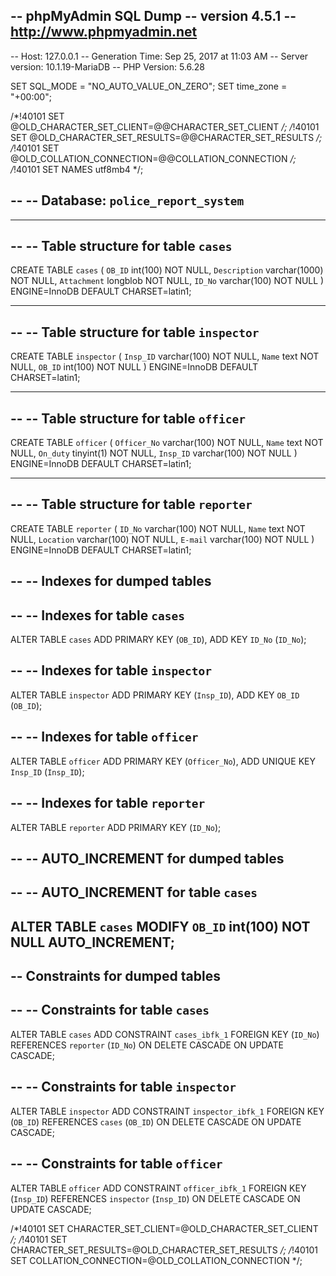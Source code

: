 -- phpMyAdmin SQL Dump
-- version 4.5.1
-- http://www.phpmyadmin.net
--
-- Host: 127.0.0.1
-- Generation Time: Sep 25, 2017 at 11:03 AM
-- Server version: 10.1.19-MariaDB
-- PHP Version: 5.6.28

SET SQL_MODE = "NO_AUTO_VALUE_ON_ZERO";
SET time_zone = "+00:00";


/*!40101 SET @OLD_CHARACTER_SET_CLIENT=@@CHARACTER_SET_CLIENT */;
/*!40101 SET @OLD_CHARACTER_SET_RESULTS=@@CHARACTER_SET_RESULTS */;
/*!40101 SET @OLD_COLLATION_CONNECTION=@@COLLATION_CONNECTION */;
/*!40101 SET NAMES utf8mb4 */;

--
-- Database: `police_report_system`
--

-- --------------------------------------------------------

--
-- Table structure for table `cases`
--

CREATE TABLE `cases` (
  `OB_ID` int(100) NOT NULL,
  `Description` varchar(1000) NOT NULL,
  `Attachment` longblob NOT NULL,
  `ID_No` varchar(100) NOT NULL
) ENGINE=InnoDB DEFAULT CHARSET=latin1;

-- --------------------------------------------------------

--
-- Table structure for table `inspector`
--

CREATE TABLE `inspector` (
  `Insp_ID` varchar(100) NOT NULL,
  `Name` text NOT NULL,
  `OB_ID` int(100) NOT NULL
) ENGINE=InnoDB DEFAULT CHARSET=latin1;

-- --------------------------------------------------------

--
-- Table structure for table `officer`
--

CREATE TABLE `officer` (
  `Officer_No` varchar(100) NOT NULL,
  `Name` text NOT NULL,
  `On_duty` tinyint(1) NOT NULL,
  `Insp_ID` varchar(100) NOT NULL
) ENGINE=InnoDB DEFAULT CHARSET=latin1;

-- --------------------------------------------------------

--
-- Table structure for table `reporter`
--

CREATE TABLE `reporter` (
  `ID_No` varchar(100) NOT NULL,
  `Name` text NOT NULL,
  `Location` varchar(100) NOT NULL,
  `E-mail` varchar(100) NOT NULL
) ENGINE=InnoDB DEFAULT CHARSET=latin1;

--
-- Indexes for dumped tables
--

--
-- Indexes for table `cases`
--
ALTER TABLE `cases`
  ADD PRIMARY KEY (`OB_ID`),
  ADD KEY `ID_No` (`ID_No`);

--
-- Indexes for table `inspector`
--
ALTER TABLE `inspector`
  ADD PRIMARY KEY (`Insp_ID`),
  ADD KEY `OB_ID` (`OB_ID`);

--
-- Indexes for table `officer`
--
ALTER TABLE `officer`
  ADD PRIMARY KEY (`Officer_No`),
  ADD UNIQUE KEY `Insp_ID` (`Insp_ID`);

--
-- Indexes for table `reporter`
--
ALTER TABLE `reporter`
  ADD PRIMARY KEY (`ID_No`);

--
-- AUTO_INCREMENT for dumped tables
--

--
-- AUTO_INCREMENT for table `cases`
--
ALTER TABLE `cases`
  MODIFY `OB_ID` int(100) NOT NULL AUTO_INCREMENT;
--
-- Constraints for dumped tables
--

--
-- Constraints for table `cases`
--
ALTER TABLE `cases`
  ADD CONSTRAINT `cases_ibfk_1` FOREIGN KEY (`ID_No`) REFERENCES `reporter` (`ID_No`) ON DELETE CASCADE ON UPDATE CASCADE;

--
-- Constraints for table `inspector`
--
ALTER TABLE `inspector`
  ADD CONSTRAINT `inspector_ibfk_1` FOREIGN KEY (`OB_ID`) REFERENCES `cases` (`OB_ID`) ON DELETE CASCADE ON UPDATE CASCADE;

--
-- Constraints for table `officer`
--
ALTER TABLE `officer`
  ADD CONSTRAINT `officer_ibfk_1` FOREIGN KEY (`Insp_ID`) REFERENCES `inspector` (`Insp_ID`) ON DELETE CASCADE ON UPDATE CASCADE;

/*!40101 SET CHARACTER_SET_CLIENT=@OLD_CHARACTER_SET_CLIENT */;
/*!40101 SET CHARACTER_SET_RESULTS=@OLD_CHARACTER_SET_RESULTS */;
/*!40101 SET COLLATION_CONNECTION=@OLD_COLLATION_CONNECTION */;
